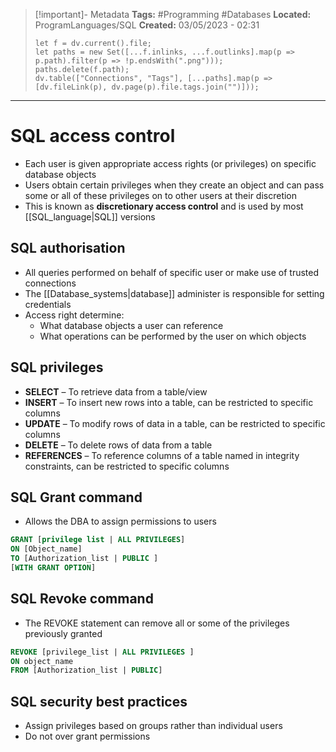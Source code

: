 > [!important]- Metadata
> **Tags:** #Programming #Databases 
> **Located:** ProgramLanguages/SQL
> **Created:** 03/05/2023 - 02:31
> ```dataviewjs
> let f = dv.current().file;
> let paths = new Set([...f.inlinks, ...f.outlinks].map(p => p.path).filter(p => !p.endsWith(".png")));
> paths.delete(f.path);
> dv.table(["Connections", "Tags"], [...paths].map(p => [dv.fileLink(p), dv.page(p).file.tags.join("")]));
> ```

___
# SQL access control
- Each user is given appropriate access rights (or privileges) on specific database objects
- Users obtain certain privileges when they create an object and can pass some or all of these privileges on to other users at their discretion
- This is known as **discretionary access control** and is used by most [[SQL_language|SQL]] versions

## SQL authorisation
- All queries performed on behalf of specific user or make use of trusted connections
- The [[Database_systems|database]] administer is responsible for setting credentials 
- Access right determine:
	- What database objects a user can reference 
	- What operations can be performed by the user on which objects

## SQL privileges 
-  **SELECT** – To retrieve data from a table/view
- **INSERT** – To insert new rows into a table, can be restricted to specific columns
- **UPDATE** – To modify rows of data in a table, can be restricted to specific columns
- **DELETE** – To delete rows of data from a table
- **REFERENCES** – To reference columns of a table named in integrity constraints, can be restricted to specific columns


## SQL Grant command 
- Allows the DBA to assign permissions to users 

```sql
GRANT [privilege list | ALL PRIVILEGES]
ON [Object_name]
TO [Authorization_list | PUBLIC ]
[WITH GRANT OPTION]
```


## SQL Revoke command 
- The REVOKE statement can remove all or some of the privileges previously granted
```sql
REVOKE [privilege_list | ALL PRIVILEGES ]
ON object_name
FROM [Authorization_list | PUBLIC]
```

## SQL security best practices 
- Assign privileges based on groups rather than individual users
- Do not over grant permissions 